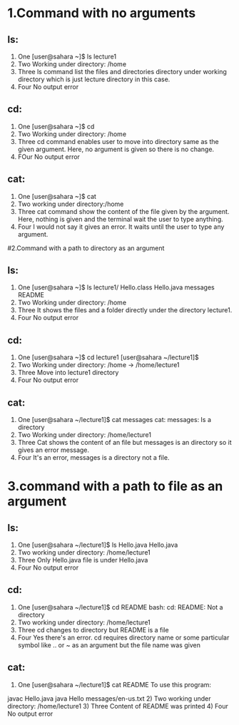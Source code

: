 # 1.Command with no arguments

## ls:

1) One [user@sahara ~]$ ls
lecture1
2) Two Working under directory: /home
3) Three ls command list the files and directories directory under working directory which is just lecture directory in this case.
4) Four No output error

## cd:

1) One [user@sahara ~]$ cd
2) Two Working under directory: /home
3) Three cd command enables user to move into directory same as the given argument. Here, no argument is given so there is no change.
4) FOur No output error

## cat:
1) One [user@sahara ~]$ cat
2) Two working under directory:/home
3) Three cat command show the content of the file given by the argument. Here, nothing is given and the terminal wait the user to type anything.
4) Four I would not say it gives an error. It waits until the user to type any argument.


#2.Command with a path to directory as an argument

## ls:
1) One [user@sahara ~]$ ls lecture1/
Hello.class  Hello.java  messages  README
2) Two Working under directory: /home
3) Three It shows the files and a folder directly under the directory lecture1.
4) Four No output error

## cd:
1) One [user@sahara ~]$ cd lecture1
[user@sahara ~/lecture1]$ 
2) Two Working under directory: /home -> /home/lecture1
3) Three Move into lecture1 directory
4) Four No output error

## cat:
1) One [user@sahara ~/lecture1]$ cat messages
cat: messages: Is a directory
2) Two Working under directory: /home/lecture1
3) Three Cat shows the content of an file but messages is an directory so it gives an error message.
4) Four It's an error, messages is a directory not a file.

# 3.command with a path to file as an argument

## ls:
1) One [user@sahara ~/lecture1]$ ls Hello.java
Hello.java
2) Two working under directory: /home/lecture1
3) Three Only Hello.java file is under Hello.java
4) Four No output error

## cd:
1) One [user@sahara ~/lecture1]$ cd README
bash: cd: README: Not a directory
2) Two working under directory: /home/lecture1
3) Three cd changes to directory but README is a file
4) Four Yes there's an error. cd requires directory name or some particular symbol like .. or ~ as an argument but the file name was given

## cat:
1) One [user@sahara ~/lecture1]$ cat README
To use this program:

javac Hello.java
java Hello messages/en-us.txt
2) Two working under directory: /home/lecture1
3) Three Content of README was printed
4) Four No output error

